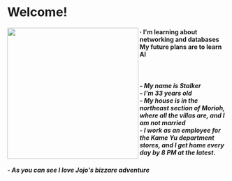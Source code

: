 <h1>Welcome!</h1>


<img align="left" src="https://external-content.duckduckgo.com/iu/?u=https%3A%2F%2Fchrisdermody.com%2Fcontent%2Fimages%2F2017%2F12%2F10_coding_dribbble.gif&f=1&nofb=1" width="300px">
<h4>· I'm learning about networking and databases<br>My future plans are to learn AI</h4>


<!-- Jojo part -->
<br>

<h5>- My name is <em>Stalker</em> <br> - I'm 33 years old <br> - My house is in the northeast section of Morioh, where all the villas are, and I am not married <br> -  I work as an employee for the Kame Yu department stores, and I get home every day by 8 PM at the latest.</h5>

<!-- Jojo part -->

<h5>- As you can see I love Jojo's bizzare adventure</h5>
